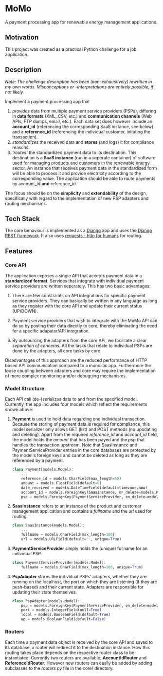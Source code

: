 # MoMo 

A payment processing app for renewable energy management applications.

## Motivation
This project was created as a practical Python challenge for a job application.

## Description

*Note: The challenge description has been (non-exhaustively) rewritten in my own words. Misconceptions or -interpretations are entirely possible, if not likely.*

Implement a payment processing app that 

1. *provides* data from multiple payment service providers (PSPs), differing in **data formats** (XML, CSV, etc.) and **communication channels** (Web APIs, FTP dumps, email, etc.). Each data set does however include an **account_id** (referencing the corresponding SaaS instance, see below) and a **reference_id** (referencing the individual customer, initating the transaction).
2. *standardizes* the received data and **stores** (and logs) it for compliance reasons.
3. *'routes'* the standardized payment data to its destination. This destination is a **SaaS instance** (run in a seperate container) of software used for managing products and customers in the renewable energy sector. An instance that receives payment data in the standardized form will be able to process it and provide electricity according to the corresponding value. The application should be able to route payments by account_id **and** reference_id.

The focus should lie on the **simplicity** and **extendability** of the design, specifically with regard to the implementation of new PSP adapters and routing mechanisms.

## Tech Stack

The core behaviour is implemented as a [Django](https://www.djangoproject.com/) app and uses the [Django REST framework](http://www.django-rest-framework.org/). It also uses [requests - http for humans](http://docs.python-requests.org/en/master/) for routing.

## Features

### Core API

The application exposes a single API that accepts payment data in a **standardized format**. Services that integrate with individual payment service providers are written seperately. This has two basic advantages:

1. There are few constraints on API integrations for specific payment service providers. They can basically be written in any language as long as they register with the core API and update their current status (UP/DOWN).

2. Payment service providers that wish to integrate with the MoMo API can do so by posting their data directly to core, thereby eliminating the need for a specific adapater/API integration.

3. By outsourcing the adapters from the core API, we facilitate a clear *separation of concerns*. All the tasks that relate to individual PSPs are done by the adapters, all core tasks by core.

Disadvantages of this approach are the reduced performance of HTTP based API communication compared to a monolitic app. Furthermore the loose coupling between adapters and core may require the implementation of more complex monitoring and/or debugging mechanisms.

### Model Structure

Each API call (de-)serializes data to and from the specified model. Currently, the app includes four models which reflect the requirements shown above:

1. **Payment** is used to hold data regarding one individual transaction. Because the storing of payment data is required for compliance, this model serializer only allows GET (list) and POST methods (no upodating and deleting). Apart from the required *reference_id* and *account_id* field, the model holds the *amount* that has been payed and the *psp* that handles the transaction upstream. Note that SaasInstance and PaymentServiceProvider entries in the core databases are protected by the model's foreign keys and cannot be deleted as long as they are referenced by a payment. 

    ```python
    class Payment(models.Model):
        ...
        reference_id = models.CharField(max_length=50)
        amount = models.FloatField(default=0)
        date_received = models.DateTimeField(default=timezone.now)
        account_id = models.ForeignKey(SaasInstance, on_delete=models.PROTECT)
        psp = models.ForeignKey(PaymentServiceProvider, on_delete=models.PROTECT)
    ```
2. **SaasInstance** refers to an instance of the product and customer management application and contains a *fullname* and the *url* used for routing.

    ```python
    class SaasInstance(models.Model):
        ...
        fullname = models.CharField(max_length=100)
        url = models.URLField(default='', unique=True)
    ```
    
3. **PaymentServiceProvider** simply holds the (unique) fullname for an individual PSP.

    ```python
    class PaymentServiceProvider(models.Model):
        fullname = models.CharField(max_length=100, unique=True)
    ```
    
4. **PspAdapter** stores the individual PSPs' adapters, whether they are running on the localhost, the port on which they are listening (if they are push-based) and their current state. Adapters are responsible for updating their state themselves.

    ```python
    class PspAdapter(models.Model):
        psp = models.ForeignKey(PaymentServiceProvider, on_delete=models.PROTECT)
        port = models.IntegerField(null=True)
        local = models.BooleanField(default=True)
        up = models.BooleanField(default=False)
    ```
    
### Routers

Each time a payment data object is received by the core API and saved to its database, a router will redirect it to the destination instance. How this routing takes place depends on the respective router class to be instantiated. Currently two routers are available: **AccountIdRouter** and **ReferenceIdRouter**. However new routers can easily be added by adding subclasses to the *routers.py* file in the core/ directory.
